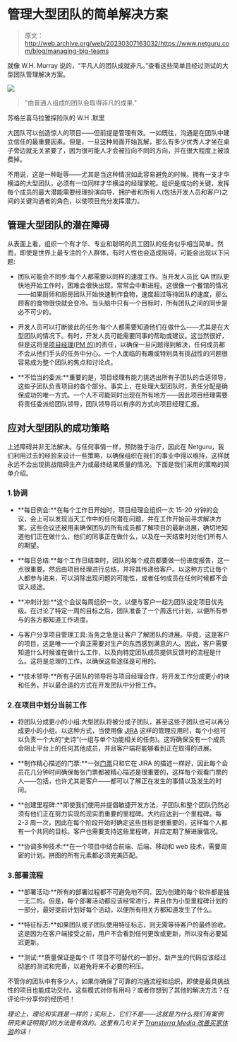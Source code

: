 # 管理大型团队的简单解决方案

> 原文：<http://web.archive.org/web/20230307163032/https://www.netguru.com/blog/managing-big-teams>

 就像 W.H. Murray 说的，“平凡人的团队成就非凡。”查看这些简单且经过测试的大型团队管理解决方案。

![](img/99be4fe86d1b1b9f73d0c7aaef46fb6d.png)

> "由普通人组成的团队会取得非凡的成果."

苏格兰喜马拉雅探险队的 W.H .默里

大团队可以创造惊人的项目——但前提是管理有效。一如既往，沟通是在团队中建立信任的最重要因素。但是，一旦这种局面开始瓦解，那么有多少优秀人才坐在桌子旁边就无关紧要了，因为很可能人才会被拉向不同的方向，并在很大程度上被浪费掉。

不用说，这是一种耻辱——尤其是当这种情况如此容易避免的时候。拥有一支才华横溢的大型团队，必须有一位同样才华横溢的经理掌舵。组织是成功的关键，发挥每个成员的最大潜能需要经理扮演向导、拥护者和所有人(包括开发人员和客户)之间的关键沟通者的角色，以使项目充分发挥潜力。

## 管理大型团队的潜在障碍

从表面上看，组织一个有才华、专业和聪明的员工团队的任务似乎相当简单。然而，即使是世界上最专注的个人群体，有时人性也会造成阻碍，可能会出现以下问题:

*   团队可能会不同步:每个人都需要以同样的速度工作。当开发人员比 QA 团队更快地开始工作时，困难会很快出现，常常会中断进程。这很像一个餐馆的情况——如果厨师和厨房团队开始快速制作食物，速度超过等待团队的速度，那么顾客的食物很快就会变冷。当头脑中只有一个目标时，所有团队之间的同步是必不可少的。

*   开发人员可以打断彼此的任务:每个人都需要知道他们在做什么——尤其是在大型团队的情况下。有时，开发人员可能需要同事的帮助或建议。这当然很好，但是这将是[项目经理(PM 的)](http://web.archive.org/web/20221002003949/https://www.netguru.com/blog/10-questions-to-project-manager)的责任，以确保一旦问题得到解决，任何成员都不会从他们手头的任务中分心。一个人面临的有趣或特别具有挑战性的问题很容易成为整个团队的焦点和讨论点。

*   **不恰当的委派:**重要的是，项目经理有能力挑选出所有子团队的合适领导，这些子团队负责项目的各个部分。事实上，在处理大型团队时，责任分配是确保成功的唯一方式。一个人不可能同时出现在所有地方——因此项目经理需要将责任委派给团队领导，团队领导将以有序的方式向项目经理汇报。

## 应对大型团队的成功策略

上述障碍并非无法解决。与任何事情一样，预防胜于治疗，因此在 Netguru，我们利用过去的经验来设计一些策略，以确保组织在我们的事业中得以维持，这样就永远不会出现挑战阻碍生产力或最终结果质量的情况。下面是我们采用的策略的简单介绍。

### 1.协调

*   **每日例会:**在每个工作日开始时，项目经理会组织一次 15-20 分钟的会议，会上可以发现当天工作中的任何潜在问题，并在工作开始前寻求解决方案。这些会议还被用来确保团队的所有成员都了解项目的最新进展，确切地知道他们正在做什么，他们的同事正在做什么，以及在一天结束时对他们所有人的期望。

*   **每日总结:**每个工作日结束时，团队的每个成员都要做一份进度报告，这一点很重要。然后由项目经理进行总结，并将其传递给客户。以这种方式让每个人都参与进来，可以消除出现问题的可能性，或者任何成员在任何时候都不会误入歧途。

*   **冲刺计划:**这个会议每周组织一次，以便与客户一起为团队设定项目优先级。在讨论了特定一周的目标之后，团队准备了一个周迭代计划，以便所有参与的各方都知道工作进度。

*   与客户分享项目管理工具:当务之急是让客户了解团队的进展。毕竟，这是客户的项目，这是唯一一个真正需要对生产的东西感到满意的人。因此，客户需要知道什么时候谁在做什么工作，以及向特定团队成员提供反馈时的流程是什么。这将是总理的工作，以确保这些途径是可用的。

*   **技术领导:**所有子团队的领导将与项目经理合作，将开发工作分成更小的块和任务，并以最合适的方式在开发团队中分担工作。

### 2.在项目中划分当前工作

*   将团队分成更小的小组:大型团队将被分成子团队，甚至这些子团队也可以再分成更小的小组。以这种方式，当使用像 [JIRA](/web/20221002003949/https://www.netguru.com/blog/why-we-switched-from-pivotal-tracker-to-jira) 这样的管理应用时，每个小组可以负责一个大的“史诗”(一组与单个功能相关的任务)。这将确保没有一个成员会阻止平台上的任何其他成员，并且客户端将能够看到正在取得的进展。

*   **制作精心描述的门票:**一张[门票](/web/20221002003949/https://www.netguru.com/blog/9-ways-to-keep-your-qa-happy-and-ef)只和它在 JIRA 的描述一样好，因此每个会员花几分钟时间确保每张门票都被精心描述是很重要的，这样每个观看门票的人——包括，也许尤其是客户——都可以了解正在发生的事情以及发生的时间。

*   **创建里程碑:**即使我们使用并提倡敏捷开发方法，子团队和整个团队仍然必须有他们正在努力实现的现实而重要的里程碑。大约应达到一个里程碑。每 2-3 周一次，因此在每个阶段开始时确定这些目标是很重要的，这样每个人都有一个共同的目标。客户也需要支持这些里程碑，并应定期了解进展情况。

*   **协调多种技术:**在一个项目中结合前端、后端、移动和 web 技术，需要周密的计划。拼图的所有元素都必须完美匹配。

### 3.部署流程

*   **部署活动:**所有的部署过程都不可避免地不同，因为创建的每个软件都是独一无二的。但是，每个部署活动都应该经常进行，并且作为小型里程碑计划的一部分，最好提前计划好每个活动，以便所有相关方都知道发生了什么。

*   **特征标志:**如果团队或子团队使用特征标志，则无需等待客户的最终验收。这是因为在客户端接受之前，用户不会看到任何更改或更新，所以没有必要延迟更新。

*   **测试:**质量保证是每个 IT 项目不可替代的一部分。新产生的代码应该经过彻底的测试和完善，以避免将来不必要的积压。

不管你的团队中有多少人，如果你确保了可靠的沟通流程和组织，即使是最具挑战性的项目也能成功交付。这些模式对你有用吗？或者你想到了其他的解决方法？在评论中分享你的经历吧！

*理论上，理论和实践是一样的；实际上，它们不是——这就是为什么我们有案例研究来证明我们的方法是有效的。这里有几句关于 [Transterra Media 改善买家体验](http://web.archive.org/web/20221002003949/https://www.netguru.com/blog/transterra-media-ux)的话！*